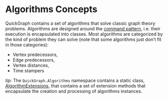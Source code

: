 # Algorithms Concepts

QuickGraph contains a set of algorithms that solve classic graph theory problems. Algorithms are designed around the [command pattern](http://en.wikipedia.org/wiki/Command_pattern), i.e. their execution is encapsulated into classes. Most algorithms are categorized by the kind of problem they can solve (note that some algorithms just don’t fit in those categories):

* Vertex predecessors,
* Edge predecessors,
* Vertex distances,
* Time stampers

_tip:_ The ```QuickGraph.Algorithms``` namespace contains a static class, [AlgorithmExtensions](AlgorithmExtensions), that contains a set of extension methods that encapsulate the creation and processing of algorithms instances.